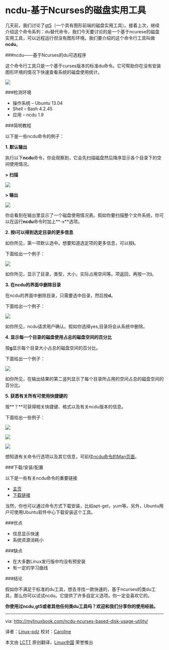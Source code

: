 ncdu-基于Ncurses的磁盘实用工具
===

几天前，我们讨论了[gt5][1]（一个具有图形前端的磁盘实用工具）。接着上次，继续介绍这个命令系列：du替代命令，我们今天要讨论的是一个基于ncurese的磁盘实用工具，可以远程运行但没有图形环境。我们要介绍的这个命令行工具叫做**ncdu**。

###ncdu——基于Ncurses的du可选程序

这个命令行工具只是一个基于curses版本的标准du命令。它可帮助你在没有安装图形环境的情况下快速查看系统的磁盘使用统计。

![](http://mylinuxbook.com/wp-content/uploads/2013/10/ncdu-main.png)

###检测环境
- 操作系统 – Ubuntu 13.04
- Shell – Bash 4.2.45
- 应用 – ncdu 1.9

###简明教程

以下是一些ncdu命令的例子：

**1. 默认输出**

执行以下**ncdu**命令，你会观察到，它会先扫描磁盘然后降序显示各个目录下的空间使用情况。

**> 扫描**

![](http://mylinuxbook.com/wp-content/uploads/2013/10/ncdu-0.png)

**> 输出**

![](http://mylinuxbook.com/wp-content/uploads/2013/10/ncdu-1.png)

你会看到在输出里显示了一个磁盘使用情况表。假如你要扫描整个文件系统，你可以在运行**ncdu**命令时加上**-x**选项。

**2. 按i可以得到选定目录的更多信息**

如你所见，第一项默认选中。想要知道选定项的更多信息，可以按**i**。

下面给出一个例子：

![](http://mylinuxbook.com/wp-content/uploads/2013/10/ncdu-2.png)

如你所见，显示了目录，类型，大小，实际占用空间等。项返回，再按一次**i**。

**3. 在ncdu的界面中删除目录**

在ncdu的界面中删除目录，只需要选中目录，然后按**d**。

下面给出一个例子：

![](http://mylinuxbook.com/wp-content/uploads/2013/10/ncdu-3.png)

如你所见，ncdu请求用户确认。假如你选择yes,目录将会从系统中删除。

**4. 显示每一个目录的磁盘使用占总的磁盘空间的百分比**

按**g**显示每个目录大小占总的磁盘空间的百分比。

下面给出一个例子：

![](http://mylinuxbook.com/wp-content/uploads/2013/10/ncdu-4.png)

如你所见，在输出结果的第二竖列显示了每个目录所占用的空间占总的磁盘空间的百分比。

**5. 获悉有关所有可使用快捷键的**

按**？**可获得相关快捷键、格式以及有关ncdu版本的信息。

下面给出一些例子：

![](http://mylinuxbook.com/wp-content/uploads/2013/10/ncdu-5-1.png)

![](http://mylinuxbook.com/wp-content/uploads/2013/10/ncdu-5-2.png)

![](http://mylinuxbook.com/wp-content/uploads/2013/10/ncdu-5-3.png)

想知道有关命令行选项以及其它信息，可前往[ncdu命令的Man页面][2]。

###下载/安装/配置

以下是一些有关ncdu命令的重要链接

 - [主页][3] 
 - [下载链接][4]

当然，你也可以通过命令方式下载安装，比如apt-get，yum等。另外，Ubuntu用户可使用Ubuntu软件中心下载安装这个工具。

###优点

 - 信息显示快速
 - 系统资源消耗小

###缺点

 - 在大多数Linux发行版中均没有预安装
 - 有一定的学习曲线

###结论

假如你不满足于标准的du工具，想去寻找一款快速的，基于ncurses的类du工具，那么你可以试试ncdu。它提供了许多自定义选项。你一定会喜欢它的。

**你使用过ncdu,gt5或者其他任何类du工具吗？欢迎和我们分享你的使用经验。**

---

via: http://mylinuxbook.com/ncdu-ncurses-based-disk-usage-utility/

译者：[Linux-pdz](https://github.com/Linux-pdz) 校对：[Caroline](https://github.com/carolinewuyan)

本文由 [LCTT](https://github.com/LCTT/TranslateProject) 原创翻译，[Linux中国](http://linux.cn/) 荣誉推出

[1]:http://mylinuxbook.com/gt5-a-graphical-alternative-to-du/
[2]:http://linux.die.net/man/1/ncdu
[3]:http://dev.yorhel.nl/ncdu
[4]:http://dev.yorhel.nl/ncdu
